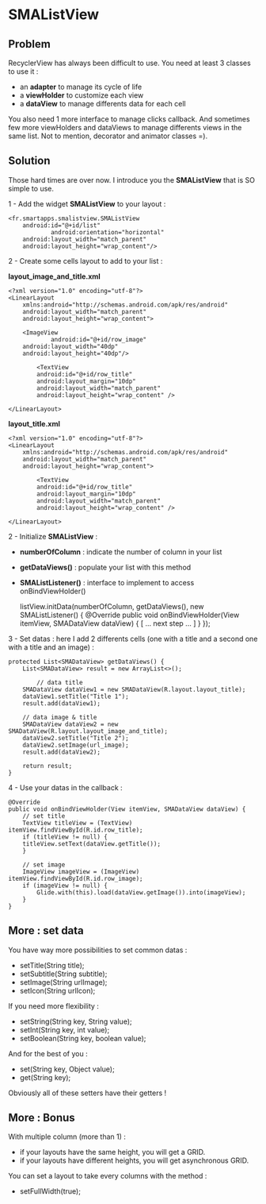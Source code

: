 # SMAListView

## Problem

RecyclerView has always been difficult to use.
You need at least 3 classes to use it :

* an **adapter** to manage its cycle of life
* a **viewHolder** to customize each view
* a **dataView** to manage differents data for each cell

You also need 1 more interface to manage clicks callback.
And sometimes few more viewHolders and dataViews to manage differents views in the same list.
Not to mention, decorator and animator classes =).


## Solution

Those hard times are over now.
I introduce you the **SMAListView** that is SO simple to use.

1 - Add the widget **SMAListView** to your layout :

	<fr.smartapps.smalistview.SMAListView
		android:id="@+id/list"
            	android:orientation="horizontal"
		android:layout_width="match_parent"
		android:layout_height="wrap_content"/>
 
                
2 - Create some cells layout to add to your list :

**layout_image_and_title.xml**

	<?xml version="1.0" encoding="utf-8"?>
	<LinearLayout
	    xmlns:android="http://schemas.android.com/apk/res/android"
	    android:layout_width="match_parent"
	    android:layout_height="wrap_content">
	    
	    <ImageView
                android:id="@+id/row_image"
		android:layout_width="40dp"
		android:layout_height="40dp"/>
                
            <TextView
	        android:id="@+id/row_title"
	        android:layout_margin="10dp"
	        android:layout_width="match_parent"
	        android:layout_height="wrap_content" />
	
	</LinearLayout>

**layout_title.xml**

	<?xml version="1.0" encoding="utf-8"?>
	<LinearLayout
	    xmlns:android="http://schemas.android.com/apk/res/android"
	    android:layout_width="match_parent"
	    android:layout_height="wrap_content">

            <TextView
	        android:id="@+id/row_title"
	        android:layout_margin="10dp"
	        android:layout_width="match_parent"
	        android:layout_height="wrap_content" />
	
	</LinearLayout>
	
	
2 - Initialize **SMAListView** : 
- **numberOfColumn** : indicate the number of column in your list
- **getDataViews()** : populate your list with this method
- **SMAListListener()** : interface to implement to access onBindViewHolder()

	listView.initData(numberOfColumn, getDataViews(), new SMAListListener() {
	@Override
	public void onBindViewHolder(View itemView, SMADataView dataView) {
        	[ ... next step ... ]
        }
	});



3 - Set datas : here I add 2 differents cells (one with a title and a second one with a title and an image) :

	protected List<SMADataView> getDataViews() {
        List<SMADataView> result = new ArrayList<>();

        	// data title
		SMADataView dataView1 = new SMADataView(R.layout.layout_title);
		dataView1.setTitle("Title 1");  
		result.add(dataView1);

		// data image & title
		SMADataView dataView2 = new SMADataView(R.layout.layout_image_and_title);
		dataView2.setTitle("Title 2");
		dataView2.setImage(url_image);
		result.add(dataView2);

		return result;
	}


4 - Use your datas in the callback : 

	@Override
	public void onBindViewHolder(View itemView, SMADataView dataView) {
		// set title
		TextView titleView = (TextView) itemView.findViewById(R.id.row_title);
		if (titleView != null) {
		titleView.setText(dataView.getTitle());
		}

		// set image
		ImageView imageView = (ImageView) itemView.findViewById(R.id.row_image);
		if (imageView != null) {
			Glide.with(this).load(dataView.getImage()).into(imageView);
		}
	}

## More : set data

You have way more possibilities to set common datas :

* setTitle(String title);
* setSubtitle(String subtitle);
* setImage(String urlImage);
* setIcon(String urlIcon);

If you need more flexibility :

* setString(String key, String value);
* setInt(String key, int value);
* setBoolean(String key, boolean value);

And for the best of you :

* set(String key, Object value);
* get(String key);

Obviously all of these setters have their getters !

## More : Bonus

With multiple column (more than 1) :

* if your layouts have the same height, you will get a GRID.
* if your layouts have different heights, you will get asynchronous GRID.

You can set a layout to take every columns with the method :

* setFullWidth(true);
